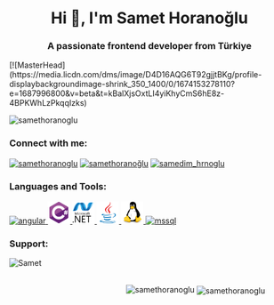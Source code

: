 <h1 align="center">Hi 👋, I'm Samet Horanoğlu</h1>
<h3 align="center">A passionate frontend developer from Türkiye</h3>
[![MasterHead](https://media.licdn.com/dms/image/D4D16AQG6T92gjjtBKg/profile-displaybackgroundimage-shrink_350_1400/0/1674153278110?e=1687996800&v=beta&t=kBalXjsOxtLI4yiKhyCmS6hE8z-4BPKWhLzPkqqIzks)

<p align="left"> <img src="https://komarev.com/ghpvc/?username=samethoranoglu&label=Profile%20views&color=0e75b6&style=flat" alt="samethoranoglu" /> </p>

<h3 align="left">Connect with me:</h3>
<p align="left">
<a href="https://twitter.com/samethoranoglu" target="blank"><img align="center" src="https://raw.githubusercontent.com/rahuldkjain/github-profile-readme-generator/master/src/images/icons/Social/twitter.svg" alt="samethoranoglu" height="30" width="40" /></a>
<a href="https://linkedin.com/in/samethoranoğlu" target="blank"><img align="center" src="https://raw.githubusercontent.com/rahuldkjain/github-profile-readme-generator/master/src/images/icons/Social/linked-in-alt.svg" alt="samethoranoğlu" height="30" width="40" /></a>
<a href="https://instagram.com/samedim_hrnoglu" target="blank"><img align="center" src="https://raw.githubusercontent.com/rahuldkjain/github-profile-readme-generator/master/src/images/icons/Social/instagram.svg" alt="samedim_hrnoglu" height="30" width="40" /></a>
</p>

<h3 align="left">Languages and Tools:</h3>
<p align="left"> <a href="https://angular.io" target="_blank" rel="noreferrer"> <img src="https://angular.io/assets/images/logos/angular/angular.svg" alt="angular" width="40" height="40"/> </a> <a href="https://www.w3schools.com/cs/" target="_blank" rel="noreferrer"> <img src="https://raw.githubusercontent.com/devicons/devicon/master/icons/csharp/csharp-original.svg" alt="csharp" width="40" height="40"/> </a> <a href="https://dotnet.microsoft.com/" target="_blank" rel="noreferrer"> <img src="https://raw.githubusercontent.com/devicons/devicon/master/icons/dot-net/dot-net-original-wordmark.svg" alt="dotnet" width="40" height="40"/> </a> <a href="https://www.java.com" target="_blank" rel="noreferrer"> <img src="https://raw.githubusercontent.com/devicons/devicon/master/icons/java/java-original.svg" alt="java" width="40" height="40"/> </a> <a href="https://www.linux.org/" target="_blank" rel="noreferrer"> <img src="https://raw.githubusercontent.com/devicons/devicon/master/icons/linux/linux-original.svg" alt="linux" width="40" height="40"/> </a> <a href="https://www.microsoft.com/en-us/sql-server" target="_blank" rel="noreferrer"> <img src="https://www.svgrepo.com/show/303229/microsoft-sql-server-logo.svg" alt="mssql" width="40" height="40"/> </a> </p>

<h3 align="left">Support:</h3>
<p><a href="https://www.buymeacoffee.com/Samet"> <img align="left" src="https://cdn.buymeacoffee.com/buttons/v2/default-yellow.png" height="50" width="210" alt="Samet" /></a></p><br><br>

<p><img align="left" src="https://github-readme-stats.vercel.app/api/top-langs?username=samethoranoglu&show_icons=true&locale=en&layout=compact" alt="samethoranoglu" /></p>

<p>&nbsp;<img align="center" src="https://github-readme-stats.vercel.app/api?username=samethoranoglu&show_icons=true&locale=en" alt="samethoranoglu" /></p>
